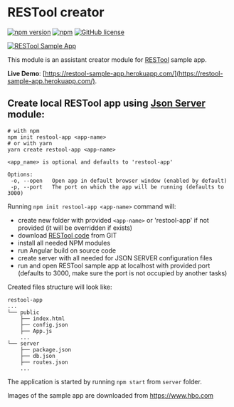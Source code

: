 # RESTool creator

[![npm version](https://img.shields.io/npm/v/create-restool-app.svg?style=flat)](https://www.npmjs.com/package/create-restool-app)
[![npm](https://img.shields.io/npm/dt/create-restool-app.svg)](https://npm-stat.com/charts.html?package=create-restool-app)
[![GitHub license](https://img.shields.io/badge/License-MIT-yellow.svg)](https://github.com/andriy101/create-restool-app/blob/master/LICENSE)

[![RESTool Sample App](https://raw.githubusercontent.com/dsternlicht/RESTool/master/screenshots/restool_screenshot.png)](https://github.com/dsternlicht/RESTool)

This module is an assistant creator module for [RESTool](https://github.com/dsternlicht/RESTool) sample app.

**Live Demo**: [https://restool-sample-app.herokuapp.com/](https://restool-sample-app.herokuapp.com/).


## Create local RESTool app using [Json Server](https://github.com/typicode/json-server) module:

    # with npm
    npm init restool-app <app-name>
    # or with yarn 
    yarn create restool-app <app-name>

    <app_name> is optional and defaults to 'restool-app'
  
    Options:
     -o, --open   Open app in default browser window (enabled by default)
     -p, --port   The port on which the app will be running (defaults to 3000)

Running `npm init restool-app <app-name>` command will:
* create new folder with provided `<app-name>` or 'restool-app' if not provided (it will be overridden if exists)
* download [RESTool code](https://github.com/dsternlicht/RESTool) from GIT
* install all needed NPM modules
* run Angular build on source code
* create server with all needed for JSON SERVER configuration files
* run and open RESTool sample app at localhost with provided port (defaults to 3000, make sure the port is not occupied by another tasks)


Created files structure will look like:
```
restool-app
...
└── public
    ├── index.html
    ├── config.json
    ├── App.js
    ...
└── server
    ├── package.json
    ├── db.json
    ├── routes.json
    ...
```

The application is started by running `npm start` from `server` folder.

Images of the sample app are downloaded from https://www.hbo.com
